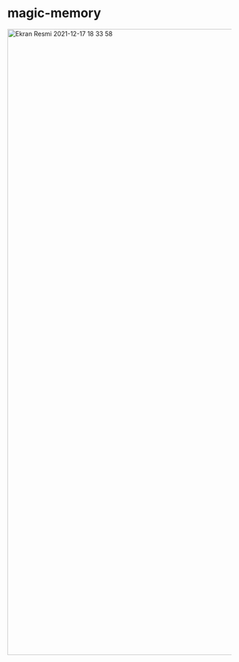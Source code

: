 # magic-memory 
<img width="1407" alt="Ekran Resmi 2021-12-17 18 33 58" src="https://user-images.githubusercontent.com/17406592/146572850-b2ef74a8-535e-4f6c-9a78-97366e6f7995.png">
